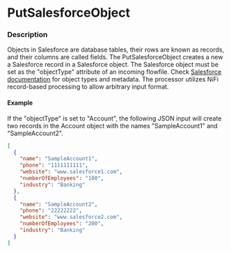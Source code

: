 <!--
  Licensed to the Apache Software Foundation (ASF) under one or more
  contributor license agreements.  See the NOTICE file distributed with
  this work for additional information regarding copyright ownership.
  The ASF licenses this file to You under the Apache License, Version 2.0
  (the "License"); you may not use this file except in compliance with
  the License.  You may obtain a copy of the License at
      http://www.apache.org/licenses/LICENSE-2.0
  Unless required by applicable law or agreed to in writing, software
  distributed under the License is distributed on an "AS IS" BASIS,
  WITHOUT WARRANTIES OR CONDITIONS OF ANY KIND, either express or implied.
  See the License for the specific language governing permissions and
  limitations under the License.
-->

# PutSalesforceObject

### Description

Objects in Salesforce are database tables, their rows are known as records, and their columns are called fields. The
PutSalesforceObject creates a new a Salesforce record in a Salesforce object. The Salesforce object must be set as the 
"objectType" attribute of an incoming flowfile.
Check [Salesforce documentation](https://developer.salesforce.com/docs/atlas.en-us.object_reference.meta/object_reference/sforce_api_objects_list.htm)
for object types and metadata. The processor utilizes NiFi record-based processing to allow arbitrary input format.

#### Example

If the "objectType" is set to "Account", the following JSON input will create two records in the Account object with the
names "SampleAccount1" and "SampleAccount2".

```json
[
  {
    "name": "SampleAccount1",
    "phone": "1111111111",
    "website": "www.salesforce1.com",
    "numberOfEmployees": "100",
    "industry": "Banking"
  },
  {
    "name": "SampleAccount2",
    "phone": "22222222",
    "website": "www.salesforce2.com",
    "numberOfEmployees": "200",
    "industry": "Banking"
  }
]
```